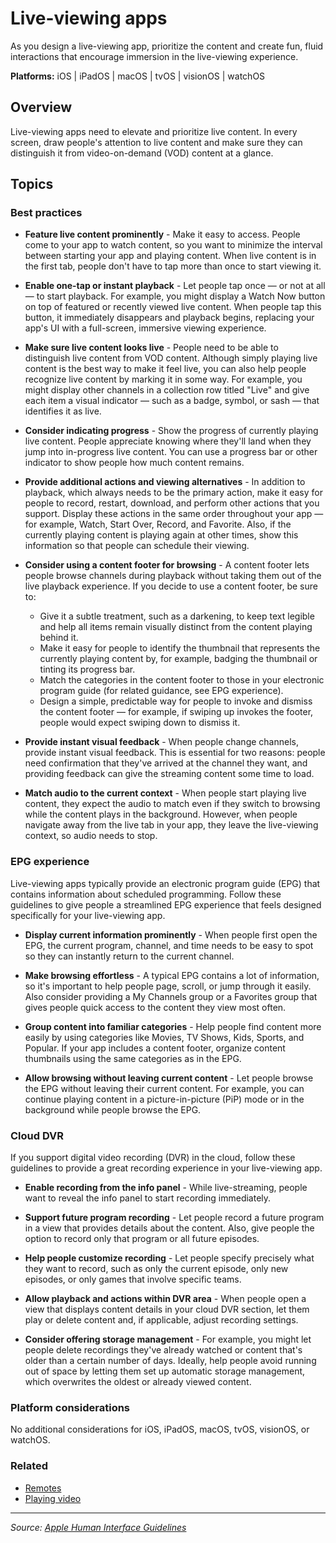 # Live-viewing apps

As you design a live-viewing app, prioritize the content and create fun, fluid interactions that encourage immersion in the live-viewing experience.

**Platforms:** iOS | iPadOS | macOS | tvOS | visionOS | watchOS

## Overview

Live-viewing apps need to elevate and prioritize live content. In every screen, draw people's attention to live content and make sure they can distinguish it from video-on-demand (VOD) content at a glance.

## Topics

### Best practices

- **Feature live content prominently** - Make it easy to access. People come to your app to watch content, so you want to minimize the interval between starting your app and playing content. When live content is in the first tab, people don't have to tap more than once to start viewing it.

- **Enable one-tap or instant playback** - Let people tap once — or not at all — to start playback. For example, you might display a Watch Now button on top of featured or recently viewed live content. When people tap this button, it immediately disappears and playback begins, replacing your app's UI with a full-screen, immersive viewing experience.

- **Make sure live content looks live** - People need to be able to distinguish live content from VOD content. Although simply playing live content is the best way to make it feel live, you can also help people recognize live content by marking it in some way. For example, you might display other channels in a collection row titled "Live" and give each item a visual indicator — such as a badge, symbol, or sash — that identifies it as live.

- **Consider indicating progress** - Show the progress of currently playing live content. People appreciate knowing where they'll land when they jump into in-progress live content. You can use a progress bar or other indicator to show people how much content remains.

- **Provide additional actions and viewing alternatives** - In addition to playback, which always needs to be the primary action, make it easy for people to record, restart, download, and perform other actions that you support. Display these actions in the same order throughout your app — for example, Watch, Start Over, Record, and Favorite. Also, if the currently playing content is playing again at other times, show this information so that people can schedule their viewing.

- **Consider using a content footer for browsing** - A content footer lets people browse channels during playback without taking them out of the live playback experience. If you decide to use a content footer, be sure to:
  - Give it a subtle treatment, such as a darkening, to keep text legible and help all items remain visually distinct from the content playing behind it.
  - Make it easy for people to identify the thumbnail that represents the currently playing content by, for example, badging the thumbnail or tinting its progress bar.
  - Match the categories in the content footer to those in your electronic program guide (for related guidance, see EPG experience).
  - Design a simple, predictable way for people to invoke and dismiss the content footer — for example, if swiping up invokes the footer, people would expect swiping down to dismiss it.

- **Provide instant visual feedback** - When people change channels, provide instant visual feedback. This is essential for two reasons: people need confirmation that they've arrived at the channel they want, and providing feedback can give the streaming content some time to load.

- **Match audio to the current context** - When people start playing live content, they expect the audio to match even if they switch to browsing while the content plays in the background. However, when people navigate away from the live tab in your app, they leave the live-viewing context, so audio needs to stop.

### EPG experience

Live-viewing apps typically provide an electronic program guide (EPG) that contains information about scheduled programming. Follow these guidelines to give people a streamlined EPG experience that feels designed specifically for your live-viewing app.

- **Display current information prominently** - When people first open the EPG, the current program, channel, and time needs to be easy to spot so they can instantly return to the current channel.

- **Make browsing effortless** - A typical EPG contains a lot of information, so it's important to help people page, scroll, or jump through it easily. Also consider providing a My Channels group or a Favorites group that gives people quick access to the content they view most often.

- **Group content into familiar categories** - Help people find content more easily by using categories like Movies, TV Shows, Kids, Sports, and Popular. If your app includes a content footer, organize content thumbnails using the same categories as in the EPG.

- **Allow browsing without leaving current content** - Let people browse the EPG without leaving their current content. For example, you can continue playing content in a picture-in-picture (PiP) mode or in the background while people browse the EPG.

### Cloud DVR

If you support digital video recording (DVR) in the cloud, follow these guidelines to provide a great recording experience in your live-viewing app.

- **Enable recording from the info panel** - While live-streaming, people want to reveal the info panel to start recording immediately.

- **Support future program recording** - Let people record a future program in a view that provides details about the content. Also, give people the option to record only that program or all future episodes.

- **Help people customize recording** - Let people specify precisely what they want to record, such as only the current episode, only new episodes, or only games that involve specific teams.

- **Allow playback and actions within DVR area** - When people open a view that displays content details in your cloud DVR section, let them play or delete content and, if applicable, adjust recording settings.

- **Consider offering storage management** - For example, you might let people delete recordings they've already watched or content that's older than a certain number of days. Ideally, help people avoid running out of space by letting them set up automatic storage management, which overwrites the oldest or already viewed content.

### Platform considerations

No additional considerations for iOS, iPadOS, macOS, tvOS, visionOS, or watchOS.

### Related

- [Remotes](https://developer.apple.com/design/human-interface-guidelines/remotes)
- [Playing video](https://developer.apple.com/design/human-interface-guidelines/playing-video)

---

*Source: [Apple Human Interface Guidelines](https://developer.apple.com/design/human-interface-guidelines/live-viewing-apps)*